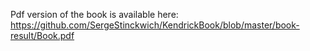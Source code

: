 Pdf version of the book is available here: https://github.com/SergeStinckwich/KendrickBook/blob/master/book-result/Book.pdf
